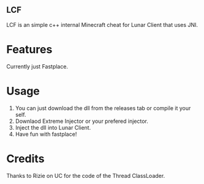 ## LCF
LCF is an simple c++ internal Minecraft cheat for Lunar Client that uses JNI.

# Features
Currently just Fastplace.

# Usage
1. You can just download the dll from the releases tab or compile it your self.
2. Downlaod Extreme Injector or your prefered injector.
3. Inject the dll into Lunar Client.
4. Have fun with fastplace!

# Credits
Thanks to Rizie on UC for the code of the Thread ClassLoader.
